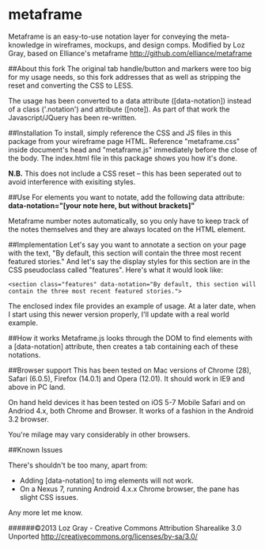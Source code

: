 metaframe
==========

Metaframe is an easy-to-use notation layer for conveying the meta-knowledge in wireframes, mockups, and design comps. Modified by Loz Gray, based on Elliance's metaframe http://github.com/elliance/metaframe

##About this fork
The original tab handle/button and markers were too big for my usage needs, so this fork addresses that as well as stripping the reset and converting the CSS to LESS.

The usage has been converted to a data attribute ([data-notation]) instead of a class ('.notation') and attribute ([note]). As part of that work the Javascript/JQuery has been re-written.

##Installation
To install, simply reference the CSS and JS files in this package from your wireframe page HTML. Reference "metaframe.css" inside document's head and "metaframe.js" immediately before the close of the body. The index.html file in this package shows you how it's done.

**N.B.** This does not include a CSS reset – this has been seperated out to avoid interference with exisiting styles.

##Use
For elements you want to notate, add the following data attribute: **data-notation="[your note here, but without brackets]"**

Metaframe number notes automatically, so you only have to keep track of the notes themselves and they are always located on the HTML element.

##Implementation
Let's say you want to annotate a section on your page with the text, "By default, this section will contain the three most recent featured stories." And let's say the display styles for this section are in the CSS pseudoclass called "features". 
Here's what it would look like: 

    <section class="features" data-notation="By default, this section will contain the three most recent featured stories.">

The enclosed index file provides an example of usage. At a later date, when I start using this newer version properly, I'll update with a real world example.

##How it works
Metaframe.js looks through the DOM to find elements with a [data-notation] attribute, then creates a tab containing each of these notations.

##Browser support
This has been tested on Mac versions of Chrome (28), Safari (6.0.5), Firefox (14.0.1) and Opera (12.01). It should work in IE9 and above in PC land.

On hand held devices it has been tested on iOS 5-7 Mobile Safari and on Andriod 4.x, both Chrome and Browser. It works of a fashion in the Android 3.2 browser.

You're milage may vary considerably in other browsers.

##Known Issues

There's shouldn't be too many, apart from:

* Adding [data-notation] to img elements will not work.
* On a Nexus 7, running Android 4.x.x Chrome browser, the pane has slight CSS issues.

Any more let me know.

######©2013 Loz Gray - Creative Commons Attribution Sharealike 3.0 Unported http://creativecommons.org/licenses/by-sa/3.0/
